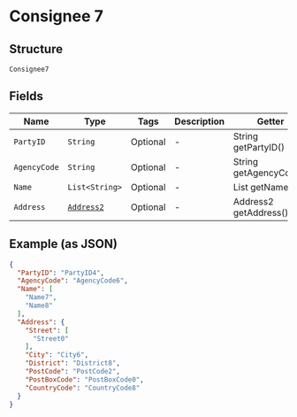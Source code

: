 
# Consignee 7

## Structure

`Consignee7`

## Fields

| Name | Type | Tags | Description | Getter | Setter |
|  --- | --- | --- | --- | --- | --- |
| `PartyID` | `String` | Optional | - | String getPartyID() | setPartyID(String partyID) |
| `AgencyCode` | `String` | Optional | - | String getAgencyCode() | setAgencyCode(String agencyCode) |
| `Name` | `List<String>` | Optional | - | List<String> getName() | setName(List<String> name) |
| `Address` | [`Address2`](../../doc/models/address-2.md) | Optional | - | Address2 getAddress() | setAddress(Address2 address) |

## Example (as JSON)

```json
{
  "PartyID": "PartyID4",
  "AgencyCode": "AgencyCode6",
  "Name": [
    "Name7",
    "Name8"
  ],
  "Address": {
    "Street": [
      "Street0"
    ],
    "City": "City6",
    "District": "District8",
    "PostCode": "PostCode2",
    "PostBoxCode": "PostBoxCode0",
    "CountryCode": "CountryCode8"
  }
}
```

